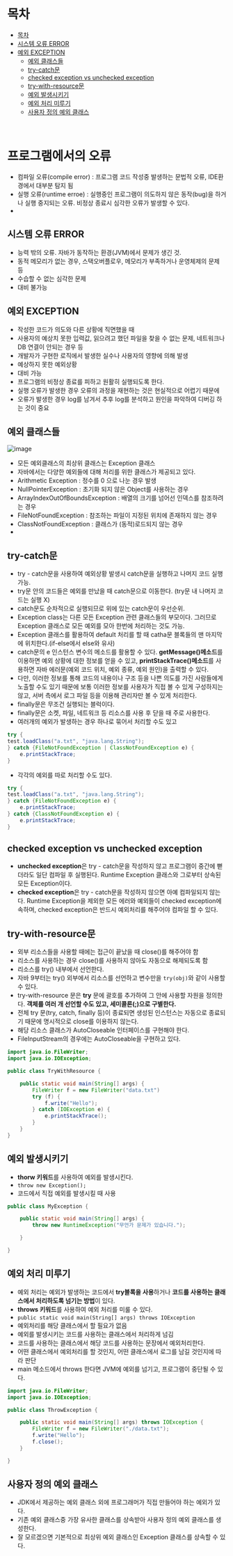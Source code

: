 # 목차

- [목차](#목차)
- [시스템 오류 ERROR](#시스템-오류-error)
- [예외 EXCEPTION](#예외-exception)
    - [예외 클래스들](#예외-클래스들)
    - [try-catch문](#try-catch문)
    - [checked exception vs unchecked exception](#checked-exception-vs-unchecked-exception)
    - [try-with-resource문](#try-with-resource문)
    - [예외 발생시키기](#예외-발생시키기)
    - [예외 처리 미루기](#예외-처리-미루기)
    - [사용자 정의 예외 클래스](#사용자-정의-예외-클래스)

<br>

# 프로그램에서의 오류
- 컴파일 오류(compile error) : 프로그램 코드 작성중 발생하는 문법적 오류, IDE환경에서 대부분 탐지 됨
- 실행 오류(runtime erroe) : 실행중인 프로그램이 의도하지 않은 동작(bug)을 하거나 실행 중지되는 오류. 비정상 종료시 심각한 오류가 발생할 수 있다.
- 

## 시스템 오류 ERROR

- 능력 밖의 오류. 자바가 동작하는 환경(JVM)에서 문제가 생긴 것.
- 동적 메모리가 없는 경우, 스택오버플로우, 메모리가 부족하거나 운영체제의 문제 등
- 수습할 수 없는 심각한 문제
- 대비 불가능

## 예외 EXCEPTION

- 작성한 코드가 의도와 다른 상황에 직면했을 때
- 사용자의 예상치 못한 입력값, 읽으려고 했던 파일을 찾을 수 없는 문제, 네트워크나 DB 연결이 안되는 경우 등
- 개발자가 구현한 로직에서 발생한 실수나 사용자의 영향에 의해 발생
- 예상하지 못한 예외상황
- 대비 가능
- 프로그램의 비정상 종료를 피하고 원활히 실행되도록 한다.
- 실행 오류가 발생한 경우 오류의 과정을 재현하는 것은 현실적으로 어렵기 때문에
- 오류가 발생한 경우 log를 남겨서 추후 log를 분석하고 원인을 파악하여 디버깅 하는 것이 중요

## 예외 클래스들

![image](https://user-images.githubusercontent.com/106129404/230388360-977f22c9-c41b-4cd3-9794-6109375bd147.png)
- 모든 예외클래스의 최상위 클래스는 Exception 클래스
- 자바에서는 다양한 예외들에 대해 처리를 위한 클래스가 제공되고 있다.
- Arithmetic Exception : 정수를 0 으로 나눈 경우 발생
- NullPointerException : 초기화 되지 않은 Object를 사용하는 경우
- ArrayIndexOutOfBoundsException : 배열의 크기를 넘어선 인덱스를 참조하려는 경우
- FileNotFoundException : 참조하는 파일이 지정된 위치에 존재하지 않는 경우
- ClassNotFoundException : 클래스가 (동적)로드되지 않는 경우
- 

## try-catch문

- try - catch문을 사용하여 예외상황 발생시 catch문을 실행하고 나머지 코드 실행 가능.
- try문 안의 코드들은 예외를 만났을 때 catch문으로 이동한다. (try문 내 나머지 코드는 실행 X)
- catch문도 순차적으로 실행되므로 위에 있는 catch문이 우선순위.
- Exception class는 다른 모든 Exception 관련 클래스들의 부모이다. 그러므로 Exception 클래스로 모든 예외를 모아 한번에 처리하는 것도 가능.
- Exception 클래스를 활용하여 default 처리를 할 때 catha문 블록들의 맨 마지막에 위치한다.(if-else에서 else와 유사)
- catch문의 e 인스턴스 변수의 메소드를 활용할 수 있다. **getMessage()메소드**를 이용하면 예외 상황에 대한 정보를 얻을 수 있고, **printStackTrace()메소드**를 사용하면 자바 에러문(예외 코드 위치, 예외 종류, 예외 원인)을 출력할 수 있다.
- 다만, 이러한 정보를 통해 코드의 내용이나 구조 등을 나쁜 의도를 가진 사람들에게 노출할 수도 있기 때문에 보통 이러한 정보를 사용자가 직접 볼 수 있게 구성하지는 않고, 서버 측에서 로그 파일 등을 이용해 관리자만 볼 수 있게 처리한다.
- finally문은 무조건 실행되는 블럭이다. 
- finally문은 소켓, 파일, 네트워크 등 리소스를 사용 후 닫을 때 주로 사용한다.
- 여러개의 예외가 발생하는 경우 하나로 묶어서 처리할 수도 있고
```java
try {
test.loadClass("a.txt", "java.lang.String");
} catch {FileNotFoundException | ClassNotFoundException e) {
	e.printStackTrace;
}
```
- 각각의 예외를 따로 처리할 수도 있다.
```java
try {
test.loadClass("a.txt", "java.lang.String");
} catch {FileNotFoundException e) {
	e.printStackTrace;
} catch {ClassNotFoundException e) {
	e.printStackTrace;
}
```


## checked exception vs unchecked exception

- **unchecked exception**은 try - catch문을 작성하지 않고 프로그램이 중간에 뻗더라도 일단 컴파일 후 실행된다. Runtime Exception 클래스와 그로부터 상속된 모든 Exception이다.
- **checked exception**은 try - catch문을 작성하지 않으면 아예 컴파일되지 않는다. Runtime Exception을 제외한 모든 에러와 예외들이 checked exception에 속하며, checked exception은 반드시 예외처리를 해주어야 컴파일 할 수 있다.


## try-with-resource문

- 외부 리소스들을 사용할 때에는 접근이 끝났을 때 close()를 해주어야 함
- 리소스를 사용하는 경우 close()를 사용하지 않아도 자동으로 해제되도록 함
- 리소스를 try() 내부에서 선언한다.
- 자바 9부터는 try() 외부에서 리소스를 선언하고 변수만을 `try(obj)`와 같이 사용할 수 있다.
- try-with-resource 문은 **try** 문에 괄호를 추가하여 그 안에 사용할 자원을 정의한다. **객체를 여러 개 선언할 수도 있고, 세미콜론(;)으로 구별한다.** 
- 전체 try 문(try, catch, finally 등)이 종료되면 생성된 인스턴스는 자동으로 종료되기 때문에 명시적으로 close를 이용하지 않는다.
- 해당 리소스 클래스가 AutoCloseable 인터페이스를 구현해야 한다.
- FileInputStream의 경우에는 AutoCloseable을 구현하고 있다.

```java
import java.io.FileWriter;
import java.io.IOException;

public class TryWithResource {

	public static void main(String[] args) {
		FileWriter f = new FileWriter("data.txt")
		try (f) {
			f.write("Hello");
		} catch (IOException e) {
			e.printStackTrace();
		}
	}
}
```


## 예외 발생시키기 
- **thorw 키워드**를 사용하여 예외를 발생시킨다.
- `throw new Exception();`
- 코드에서 직접 예외를 발생시킬 때 사용

```java
public class MyException {

	public static void main(String[] args) {
		throw new RuntimeException("무언가 문제가 있습니다.");

	}

}
```

## 예외 처리 미루기
- 예외 처리는 예외가 발생하는 코드에서 **try블록을 사용**하거나 **코드를 사용하는 클래스에서 처리하도록 넘기는 방법**이 있다.
- **throws 키워드**를 사용하여 예외 처리를 미룰 수 있다.
- `public static void main(String[] args) throws IOException`
- 예외처리를 해당 클래스에서 할 필요가 없음
- 예외를 발생시키는 코드를 사용하는 클래스에서 처리하게 넘김
- 코드를 사용하는 클래스에서 해당 코드를 사용하는 문장에서 예외처리한다.
- 어떤 클래스에서 예외처리를 할 것인지, 어떤 클래스에서 로그를 남길 것인지에 따라 판단
- main 메소드에서 throws 한다면 JVM에 예외를 넘기고, 프로그램이 중단될 수 있다.

```java
import java.io.FileWriter;
import java.io.IOException;

public class ThrowException {

	public static void main(String[] args) throws IOException {
		FileWriter f = new FileWriter("./data.txt");
		f.write("Hello");
		f.close();
	}

}
```

## 사용자 정의 예외 클래스
- JDK에서 제공하는 예외 클래스 외에 프로그래머가 직접 만들어야 하는 예외가 있다.
- 기존 예외 클래스중 가장 유사한 클래스를 상속받아 사용자 정의 예외 클래스를 생성한다.
- 잘 모르겠으면 기본적으로 최상위 예외 클래스인 Exception 클래스를 상속할 수 있다.
